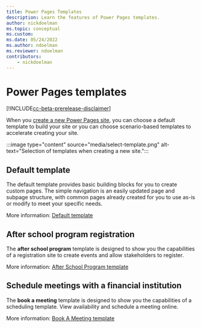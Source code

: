 ```yaml
---
title: Power Pages Templates
description: Learn the features of Power Pages templates.
author: nickdoelman
ms.topic: conceptual
ms.custom: 
ms.date: 05/24/2022
ms.author: ndoelman
ms.reviewer: ndoelman
contributors:
    - nickdoelman
---
```


# Power Pages templates

[!INCLUDE[cc-beta-prerelease-disclaimer](../includes/cc-beta-prerelease-disclaimer.md)]

When you [create a new Power Pages site](../getting-started/create-manage.md), you can choose a default template to build your site or you can choose scenario-based templates to accelerate creating your site.

:::image type="content" source="media/select-template.png" alt-text="Selection of templates when creating a new site.":::

## Default template

The default template provides basic building blocks for you to create custom pages. The simple navigation is an easily updated page and subpage structure, with common pages already created for you to use as-is or modify to meet your specific needs.

More information: [Default template](default-template.md)

## After school program registration

The **after school program** template is designed to show you the capabilities of a registration site to create events and allow stakeholders to register.

More information: [After School Program template](after-school.md)

## Schedule meetings with a financial institution

The **book a meeting** template is designed to show you the capabilities of a scheduling template. View availability and schedule a meeting online. 

More information: [Book A Meeting template](book-a-meeting.md)
